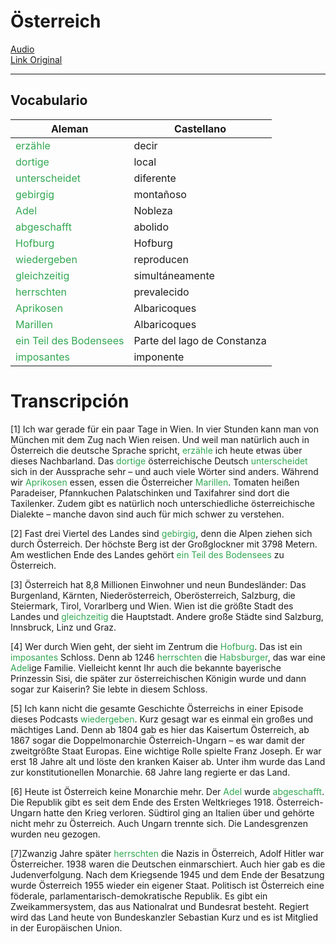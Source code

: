 # Österreich 

[Audio](./archivos/sg204.mp3) <br>
[Link Original](https://slowgerman.com/2020/02/18/oesterreich-sg-204/)

<hr>

## Vocabulario

| Aleman | Castellano | 
| ----- | ----- |
|<span style="color:#32a852">erzähle</span>| decir | 
|<span style="color:#32a852">dortige</span>| local | 
|<span style="color:#32a852">unterscheidet</span>| diferente |
|<span style="color:#32a852">gebirgig</span>| montañoso |
|<span style="color:#32a852">Adel</span> | Nobleza |
|<span style="color:#32a852">abgeschafft</span>| abolido |
|<span style="color:#32a852">Hofburg</span>| Hofburg |
|<span style="color:#32a852">wiedergeben</span>| reproducen |
|<span style="color:#32a852">gleichzeitig</span>| simultáneamente |
|<span style="color:#32a852">herrschten</span>| prevalecido |
|<span style="color:#32a852">Aprikosen</span>| Albaricoques |
|<span style="color:#32a852">Marillen</span>| Albaricoques |
|<span style="color:#32a852">ein Teil des Bodensees</span>| Parte del lago de Constanza |
|<span style="color:#32a852">imposantes</span>| imponente |


# Transcripción

[1] Ich war gerade für ein paar Tage in Wien. In vier Stunden kann man von München mit dem Zug nach Wien reisen. Und weil man natürlich auch in Österreich die deutsche Sprache spricht, <span style="color:#32a852">erzähle</span> ich heute etwas über dieses Nachbarland. Das <span style="color:#32a852">dortige</span> österreichische Deutsch <span style="color:#32a852">unterscheidet</span> sich in der Aussprache sehr – und auch viele Wörter sind anders. Während wir <span style="color:#32a852">Aprikosen</span> essen, essen die Österreicher <span style="color:#32a852">Marillen</span>. Tomaten heißen Paradeiser, Pfannkuchen Palatschinken und Taxifahrer sind dort die Taxilenker. Zudem gibt es natürlich noch unterschiedliche österreichische Dialekte – manche davon sind auch für mich schwer zu verstehen.

[2] Fast drei Viertel des Landes sind <span style="color:#32a852">gebirgig</span>, denn die Alpen ziehen sich durch Österreich. Der höchste Berg ist der Großglockner mit 3798 Metern. Am westlichen Ende des Landes gehört <span style="color:#32a852">ein Teil des Bodensees</span> zu Österreich.

[3] Österreich hat 8,8 Millionen Einwohner und neun Bundesländer: Das Burgenland, Kärnten, Niederösterreich, Oberösterreich, Salzburg, die Steiermark, Tirol, Vorarlberg und Wien. Wien ist die größte Stadt des Landes und <span style="color:#32a852">gleichzeitig</span> die Hauptstadt. Andere große Städte sind Salzburg, Innsbruck, Linz und Graz.

[4] Wer durch Wien geht, der sieht im Zentrum die <span style="color:#32a852">Hofburg</span>. Das ist ein <span style="color:#32a852">imposantes</span> Schloss. Denn ab 1246 <span style="color:#32a852">herrschten</span> die <span style="color:#32a852">Habsburger</span>, das war eine <span style="color:#32a852">Adel</span>ige Familie. Vielleicht kennt Ihr auch die bekannte bayerische Prinzessin Sisi, die später zur österreichischen Königin wurde und dann sogar zur Kaiserin? Sie lebte in diesem Schloss.

[5] Ich kann nicht die gesamte Geschichte Österreichs in einer Episode dieses Podcasts <span style="color:#32a852">wiedergeben</span>. Kurz gesagt war es einmal ein großes und mächtiges Land. Denn ab 1804 gab es hier das Kaisertum Österreich, ab 1867 sogar die Doppelmonarchie Österreich-Ungarn – es war damit der zweitgrößte Staat Europas. Eine wichtige Rolle spielte Franz Joseph. Er war erst 18 Jahre alt und löste den kranken Kaiser ab. Unter ihm wurde das Land zur konstitutionellen Monarchie. 68 Jahre lang regierte er das Land.

[6] Heute ist Österreich keine Monarchie mehr. Der <span style="color:#32a852">Adel</span> wurde <span style="color:#32a852">abgeschafft</span>. Die Republik gibt es seit dem Ende des Ersten Weltkrieges 1918. Österreich-Ungarn hatte den Krieg verloren. Südtirol ging an Italien über und gehörte nicht mehr zu Österreich. Auch Ungarn trennte sich. Die Landesgrenzen wurden neu gezogen.

[7]Zwanzig Jahre später <span style="color:#32a852">herrschten</span> die Nazis in Österreich, Adolf Hitler war Österreicher. 1938 waren die Deutschen einmarschiert. Auch hier gab es die Judenverfolgung. Nach dem Kriegsende 1945 und dem Ende der Besatzung wurde Österreich 1955 wieder ein eigener Staat. Politisch ist Österreich eine föderale, parlamentarisch-demokratische Republik. Es gibt ein Zweikammersystem, das aus Nationalrat und Bundesrat besteht. Regiert wird das Land heute von Bundeskanzler Sebastian Kurz und es ist Mitglied in der Europäischen Union.